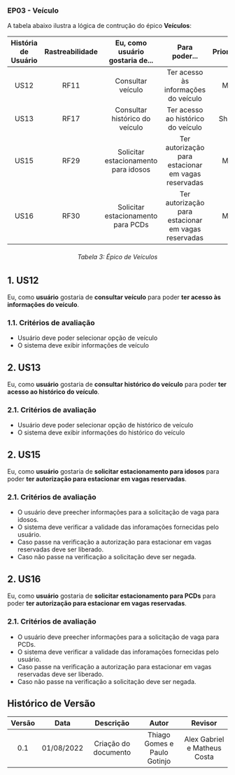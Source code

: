 ### EP03 - Veículo

A tabela abaixo ilustra a lógica de contrução do épico **Veículos**:

| História de Usuário | Rastreabilidade | Eu, como usuário gostaria de... | Para poder... | Prioridade |
|:-:|:-:|:-:|:-:|:-:|
| US12 | RF11 | Consultar veículo | Ter acesso às informações do veículo | Must |
| US13 | RF17 | Consultar histórico do veículo | Ter acesso ao histórico do veículo | Should |
| US15 | RF29 | Solicitar estacionamento para idosos  | Ter autorização para estacionar em vagas reservadas | Must |
| US16 | RF30 | Solicitar estacionamento para PCDs  | Ter autorização para estacionar em vagas reservadas | Must |
<h6 align = "center"> Tabela 3: Épico de Veículos</h6> 

## 1. US12
Eu, como **usuário** gostaria de **consultar veículo** para poder **ter acesso às informações do veículo**.

### 1.1. Critérios de avaliação
* Usuário deve poder selecionar opção de veículo
* O sistema deve exibir informações de veículo

## 2. US13
Eu, como **usuário** gostaria de **consultar histórico do veículo** para poder **ter acesso ao histórico do veículo**.
### 2.1. Critérios de avaliação
* Usuário deve poder selecionar opção de histórico de veículo
* O sistema deve exibir informações do histórico do veículo

## 2. US15
Eu, como **usuário** gostaria de **solicitar estacionamento para idosos** para poder **ter autorização para estacionar em vagas reservadas**.
### 2.1. Critérios de avaliação
* O usuário deve preecher informações para a solicitação de vaga para idosos.
* O sistema deve verificar a validade das inforamações fornecidas pelo usuário.
* Caso passe na verificação a autorização para estacionar em vagas reservadas deve ser liberado.
* Caso não passe na verificação a solicitação deve ser negada.

## 2. US16
Eu, como **usuário** gostaria de **solicitar estacionamento para PCDs** para poder **ter autorização para estacionar em vagas reservadas**.
### 2.1. Critérios de avaliação
* O usuário deve preecher informações para a solicitação de vaga para PCDs.
* O sistema deve verificar a validade das inforamações fornecidas pelo usuário.
* Caso passe na verificação a autorização para estacionar em vagas reservadas deve ser liberado.
* Caso não passe na verificação a solicitação deve ser negada.

## Histórico de Versão
| Versão | Data | Descrição | Autor | Revisor |
|:-:|:-:|:-:|:-:|:-:|
| 0.1 | 01/08/2022 | Criação do documento | Thiago Gomes e Paulo Gotinjo | Alex Gabriel e Matheus Costa |